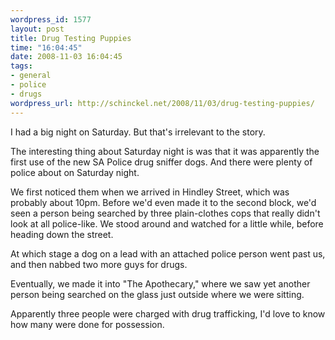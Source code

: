 ```yaml
--- 
wordpress_id: 1577
layout: post
title: Drug Testing Puppies
time: "16:04:45"
date: 2008-11-03 16:04:45
tags: 
- general
- police
- drugs
wordpress_url: http://schinckel.net/2008/11/03/drug-testing-puppies/
---
```

I had a big night on Saturday. But that's irrelevant to the story.

The interesting thing about Saturday night is was that it was apparently the first use of the new SA Police drug sniffer dogs. And there were plenty of police about on Saturday night.

We first noticed them when we arrived in Hindley Street, which was probably about 10pm. Before we'd even made it to the second block, we'd seen a person being searched by three plain-clothes cops that really didn't look at all police-like. We stood around and watched for a little while, before heading down the street.

At which stage a dog on a lead with an attached police person went past us, and then nabbed two more guys for drugs.

Eventually, we made it into "The Apothecary," where we saw yet another person being searched on the glass just outside where we were sitting.

Apparently three people were charged with drug trafficking, I'd love to know how many were done for possession.
